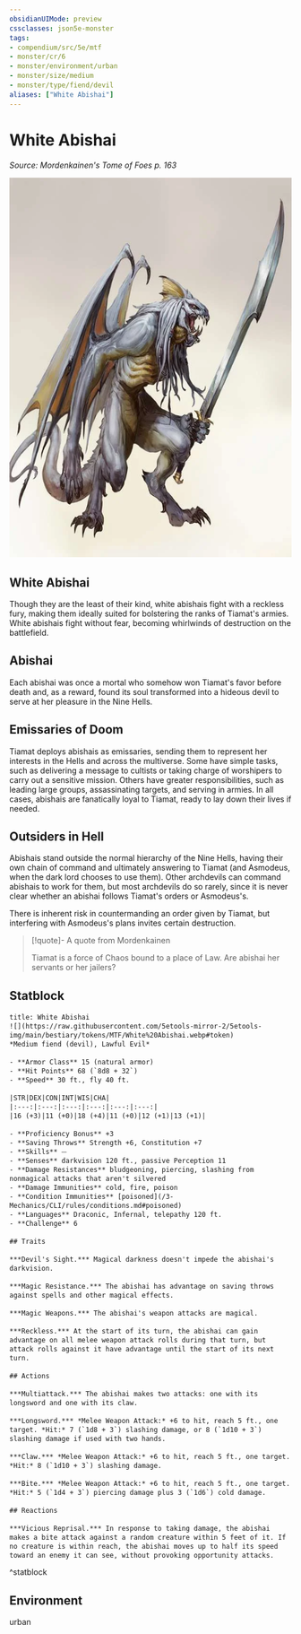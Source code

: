 ```yaml
---
obsidianUIMode: preview
cssclasses: json5e-monster
tags:
- compendium/src/5e/mtf
- monster/cr/6
- monster/environment/urban
- monster/size/medium
- monster/type/fiend/devil
aliases: ["White Abishai"]
---
```

# White Abishai
*Source: Mordenkainen's Tome of Foes p. 163*  

![](https://raw.githubusercontent.com/5etools-mirror-2/5etools-img/main/bestiary/MTF/White%20Abishai.webp#right)  
## White Abishai

Though they are the least of their kind, white abishais fight with a reckless fury, making them ideally suited for bolstering the ranks of Tiamat's armies. White abishais fight without fear, becoming whirlwinds of destruction on the battlefield.

## Abishai

Each abishai was once a mortal who somehow won Tiamat's favor before death and, as a reward, found its soul transformed into a hideous devil to serve at her pleasure in the Nine Hells.

## Emissaries of Doom

Tiamat deploys abishais as emissaries, sending them to represent her interests in the Hells and across the multiverse. Some have simple tasks, such as delivering a message to cultists or taking charge of worshipers to carry out a sensitive mission. Others have greater responsibilities, such as leading large groups, assassinating targets, and serving in armies. In all cases, abishais are fanatically loyal to Tiamat, ready to lay down their lives if needed.

## Outsiders in Hell

Abishais stand outside the normal hierarchy of the Nine Hells, having their own chain of command and ultimately answering to Tiamat (and Asmodeus, when the dark lord chooses to use them). Other archdevils can command abishais to work for them, but most archdevils do so rarely, since it is never clear whether an abishai follows Tiamat's orders or Asmodeus's.

There is inherent risk in countermanding an order given by Tiamat, but interfering with Asmodeus's plans invites certain destruction.

> [!quote]- A quote from Mordenkainen  
> 
> Tiamat is a force of Chaos bound to a place of Law. Are abishai her servants or her jailers?



## Statblock

```ad-statblock
title: White Abishai
![](https://raw.githubusercontent.com/5etools-mirror-2/5etools-img/main/bestiary/tokens/MTF/White%20Abishai.webp#token)
*Medium fiend (devil), Lawful Evil*

- **Armor Class** 15 (natural armor)
- **Hit Points** 68 (`8d8 + 32`) 
- **Speed** 30 ft., fly 40 ft.

|STR|DEX|CON|INT|WIS|CHA|
|:---:|:---:|:---:|:---:|:---:|:---:|
|16 (+3)|11 (+0)|18 (+4)|11 (+0)|12 (+1)|13 (+1)|

- **Proficiency Bonus** +3
- **Saving Throws** Strength +6, Constitution +7
- **Skills** ⏤
- **Senses** darkvision 120 ft., passive Perception 11
- **Damage Resistances** bludgeoning, piercing, slashing from nonmagical attacks that aren't silvered
- **Damage Immunities** cold, fire, poison
- **Condition Immunities** [poisoned](/3-Mechanics/CLI/rules/conditions.md#poisoned)
- **Languages** Draconic, Infernal, telepathy 120 ft.
- **Challenge** 6

## Traits

***Devil's Sight.*** Magical darkness doesn't impede the abishai's darkvision.

***Magic Resistance.*** The abishai has advantage on saving throws against spells and other magical effects.

***Magic Weapons.*** The abishai's weapon attacks are magical.

***Reckless.*** At the start of its turn, the abishai can gain advantage on all melee weapon attack rolls during that turn, but attack rolls against it have advantage until the start of its next turn.

## Actions

***Multiattack.*** The abishai makes two attacks: one with its longsword and one with its claw.

***Longsword.*** *Melee Weapon Attack:* +6 to hit, reach 5 ft., one target. *Hit:* 7 (`1d8 + 3`) slashing damage, or 8 (`1d10 + 3`) slashing damage if used with two hands.

***Claw.*** *Melee Weapon Attack:* +6 to hit, reach 5 ft., one target. *Hit:* 8 (`1d10 + 3`) slashing damage.

***Bite.*** *Melee Weapon Attack:* +6 to hit, reach 5 ft., one target. *Hit:* 5 (`1d4 + 3`) piercing damage plus 3 (`1d6`) cold damage.

## Reactions

***Vicious Reprisal.*** In response to taking damage, the abishai makes a bite attack against a random creature within 5 feet of it. If no creature is within reach, the abishai moves up to half its speed toward an enemy it can see, without provoking opportunity attacks.
```
^statblock

## Environment

urban